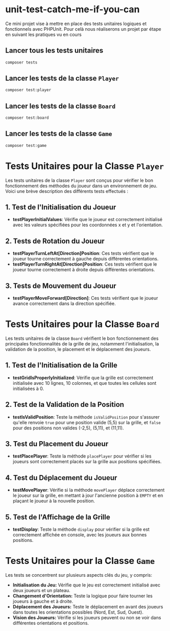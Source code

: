 # unit-test-catch-me-if-you-can

Ce mini projet vise à mettre en place des tests unitaires logiques et fonctionnels avec PHPUnit.
Pour celà nous réaliserons un projet par étape en suivant les pratiques vu en cours

## Lancer tous les tests unitaires

```bash
composer tests
```

## Lancer les tests de la classe `Player`

```bash
composer test:player
```

## Lancer les tests de la classe `Board`

```bash
composer test:board
```

## Lancer les tests de la classe `Game`

```bash
composer test:game
```

# Tests Unitaires pour la Classe `Player`

Les tests unitaires de la classe `Player` sont conçus pour vérifier le bon fonctionnement des méthodes du joueur dans un environnement de jeu. Voici une brève description des différents tests effectués :

## 1. Test de l'Initialisation du Joueur

- **testPlayerInitialValues**: Vérifie que le joueur est correctement initialisé avec les valeurs spécifiées pour les coordonnées x et y et l'orientation.

## 2. Tests de Rotation du Joueur

- **testPlayerTurnLeftAt[Direction]Position**: Ces tests vérifient que le joueur tourne correctement à gauche depuis différentes orientations.
- **testPlayerTurnRightAt[Direction]Position**: Ces tests vérifient que le joueur tourne correctement à droite depuis différentes orientations.

## 3. Tests de Mouvement du Joueur

- **testPlayerMoveForward[Direction]**: Ces tests vérifient que le joueur avance correctement dans la direction spécifiée.

# Tests Unitaires pour la Classe `Board`

Les tests unitaires de la classe `Board` vérifient le bon fonctionnement des principales fonctionnalités de la grille de jeu, notamment l'initialisation, la validation de la position, le placement et le déplacement des joueurs.

## 1. Test de l'Initialisation de la Grille

- **testGridIsProperlyInitialized**: Vérifie que la grille est correctement initialisée avec 10 lignes, 10 colonnes, et que toutes les cellules sont initialisées à 0.

## 2. Test de la Validation de la Position

- **testIsValidPosition**: Teste la méthode `isValidPosition` pour s'assurer qu'elle renvoie `true` pour une position valide (5,5) sur la grille, et `false` pour des positions non valides (-2,5), (5,11), et (11,11).

## 3. Test du Placement du Joueur

- **testPlacePlayer**: Teste la méthode `placePlayer` pour vérifier si les joueurs sont correctement placés sur la grille aux positions spécifiées.

## 4. Test du Déplacement du Joueur

- **testMovePlayer**: Vérifie si la méthode `movePlayer` déplace correctement le joueur sur la grille, en mettant à jour l'ancienne position à `EMPTY` et en plaçant le joueur à la nouvelle position.

## 5. Test de l'Affichage de la Grille

- **testDisplay**: Teste la méthode `display` pour vérifier si la grille est correctement affichée en console, avec les joueurs aux bonnes positions.

# Tests Unitaires pour la Classe `Game`

Les tests se concentrent sur plusieurs aspects clés du jeu, y compris:

- **Initialisation du Jeu:** Vérifie que le jeu est correctement initialisé avec deux joueurs et un plateau.
- **Changement d'Orientation:** Teste la logique pour faire tourner les joueurs à gauche et à droite.
- **Déplacement des Joueurs:** Teste le déplacement en avant des joueurs dans toutes les orientations possibles (Nord, Est, Sud, Ouest).
- **Vision des Joueurs:** Vérifie si les joueurs peuvent ou non se voir dans différentes orientations et positions.
